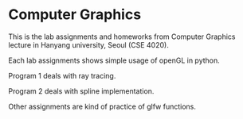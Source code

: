 # Computer Graphics

This is the lab assignments and homeworks from Computer Graphics lecture in Hanyang university, Seoul (CSE 4020).

Each lab assignments shows simple usage of openGL in python.

Program 1 deals with ray tracing.

Program 2 deals with spline implementation.

Other assignments are kind of practice of glfw functions.
